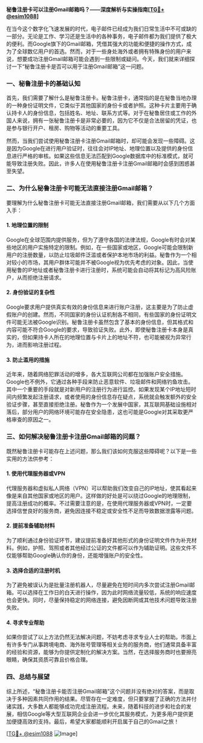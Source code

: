 **秘鲁注册卡可以注册Gmail邮箱吗？——深度解析与实操指南[[TG💪+ @esim1088](https://t.me/s/esim1088)]**

在当今这个数字化飞速发展的时代，电子邮件已经成为我们日常生活中不可或缺的一部分。无论是工作、学习还是生活中的各种事务，电子邮件都为我们提供了极大的便利。而Google旗下的Gmail邮箱，凭借其强大的功能和便捷的操作方式，成为了全球数亿用户的首选。然而，对于一些身处海外或者拥有特殊身份的用户来说，想要成功注册Gmail邮箱可能会遇到一些限制或疑问。今天，我们就来详细探讨一下“秘鲁注册卡是否可以用于注册Gmail邮箱”这一问题。

### 一、秘鲁注册卡的基础认知

首先，我们需要了解什么是秘鲁注册卡。秘鲁注册卡，通常指的是在秘鲁当地办理的一种身份证明文件，它类似于其他国家的身份卡或者护照。这种卡片主要用于确认持卡人的身份信息，包括姓名、地址、联系方式等。对于在秘鲁居住或工作的外国人来说，拥有一张秘鲁注册卡是非常必要的，因为它不仅是合法居留的凭证，也是参与银行开户、租房、购物等活动的重要工具。

然而，当我们尝试使用秘鲁注册卡注册Gmail邮箱时，却可能会发现一些障碍。这是因为Google在进行用户验证时，往往会对IP地址、地理位置以及提供的身份信息进行严格的审核。如果这些信息无法匹配到Google数据库中的标准模式，就可能导致注册失败。因此，许多人在使用秘鲁注册卡注册Gmail邮箱时会感到困惑甚至失望。

### 二、为什么秘鲁注册卡可能无法直接注册Gmail邮箱？

要理解为什么秘鲁注册卡可能无法直接注册Gmail邮箱，我们需要从以下几个方面入手：

#### 1. 地理位置的限制

Google在全球范围内提供服务，但为了遵守各国的法律法规，Google有时会对某些地区的用户实施特定的限制。例如，在一些国家或地区，Google可能会限制新用户的注册数量，以防止垃圾邮件泛滥或者保护本地市场的利益。秘鲁作为一个相对较小的市场，其用户群体可能并不被Google视为优先考虑的对象。因此，当使用秘鲁的IP地址或者秘鲁注册卡进行注册时，系统可能会自动将其标记为高风险账户，从而拒绝注册请求。

#### 2. 身份验证的复杂性

Google要求用户提供真实有效的身份信息来进行账户注册，这主要是为了防止虚假账户的创建。然而，不同国家的身份认证机制各不相同，有些国家的身份证明文件可能无法被Google识别。秘鲁注册卡虽然包含了基本的身份信息，但其格式和内容可能不符合Google的要求，导致验证失败。此外，即使秘鲁注册卡本身是真实的，但如果持卡人所在的地理位置与卡片上的地址不符，也可能被视为异常行为，进而影响注册过程。

#### 3. 防止滥用的措施

近年来，随着网络犯罪活动的增多，各大互联网公司都在加强账户安全措施。Google也不例外，它通过各种手段来防止恶意软件、垃圾邮件和网络钓鱼攻击。其中一个重要的手段就是对新用户的注册行为进行监控。如果发现某个IP地址短时间内频繁发起注册请求，或者使用的身份信息存在疑点，系统就会触发额外的安全验证步骤，甚至直接拒绝注册。秘鲁作为一个发展中国家，其互联网基础设施相对落后，部分用户的网络环境可能存在安全隐患，这也可能是Google对其采取更严格审查的原因之一。

### 三、如何解决秘鲁注册卡注册Gmail邮箱的问题？

既然秘鲁注册卡可能存在上述问题，那么我们该如何克服这些障碍呢？以下是一些实用的方法供参考：

#### 1. 使用代理服务器或VPN

代理服务器和虚拟私人网络（VPN）可以帮助我们改变自己的IP地址，使其看起来像是来自其他国家或地区的用户。这样做的好处是可以绕过Google的地理限制，提高注册成功的概率。不过需要注意的是，在使用代理服务器或VPN时，一定要选择信誉良好的服务商，避免因连接不稳定或安全性不足而导致数据泄露等问题。

#### 2. 提前准备辅助材料

为了顺利通过身份验证环节，建议提前准备好其他形式的身份证明文件作为补充材料。例如，护照、驾照或者其他经过公证的文件都可以作为辅助证明。这些文件不仅能够帮助Google确认你的身份，还能增强账户的安全性。

#### 3. 选择合适的注册时机

为了避免被误认为是批量注册机器人，尽量避免在短时间内多次尝试注册Gmail邮箱。可以选择在工作日的白天进行操作，因为此时网络流量较低，系统的响应速度也会更快。同时，尽量保持稳定的网络连接，避免因断网或其他技术问题导致注册失败。

#### 4. 寻求专业帮助

如果你尝试了以上方法仍然无法解决问题，不妨考虑寻求专业人士的帮助。市面上有许多专门从事跨境电商、海外账号管理等相关业务的服务商，他们通常具备丰富的经验和资源，能够为你提供定制化的解决方案。当然，在选择服务商时也要擦亮眼睛，确保其资质可靠且价格合理。

### 四、总结与展望

综上所述，“秘鲁注册卡能否注册Gmail邮箱”这个问题并没有绝对的答案，而是取决于多种因素共同作用的结果。尽管存在一定难度，但只要掌握了正确的方法并付诸实践，大多数人都能够成功完成注册流程。未来，随着科技的进步和社会的发展，相信Google等大型互联网企业会进一步优化其服务模式，为更多用户提供更加便捷高效的支持。最后，希望大家都能顺利开启属于自己的Gmail之旅！

[[TG💪+ @esim1088](https://t.me/s/esim1088) ![Image](https://i.postimg.cc/4NQfJmqS/Snipaste-2025-05-13-00-14-12.png)]